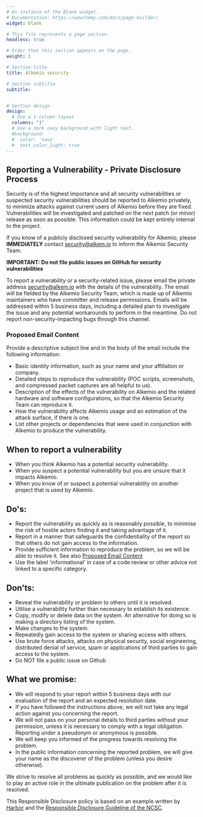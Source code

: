 ```yaml
---
# An instance of the Blank widget.
# Documentation: https://wowchemy.com/docs/page-builder/
widget: blank

# This file represents a page section.
headless: true

# Order that this section appears on the page.
weight: 1

# Section title
title: Alkemio security

# Section subtitle
subtitle: 


# Section design
design:
  # Use a 1-column layout
  columns: "1"
  # Use a dark navy background with light text.
  #background:
  #  color: 'navy'
  #  text_color_light: true
---
```

## Reporting a Vulnerability - Private Disclosure Process
Security is of the highest importance and all security vulnerabilities or suspected security vulnerabilities should be reported to Alkemio privately, to minimize attacks against current users of Alkemio before they are fixed. Vulnerabilities will be investigated and patched on the next patch (or minor) release as soon as possible. This information could be kept entirely internal to the project.  

If you know of a publicly disclosed security vulnerability for Alkemio, please **IMMEDIATELY** contact security@alkem.io to inform the Alkemio Security Team.
 
**IMPORTANT: Do not file public issues on GitHub for security vulnerabilities**

To report a vulnerability or a security-related issue, please email the private address security@alkem.io with the details of the vulnerability. The email will be fielded by the Alkemio Security Team, which is made up of Alkemio maintainers who have committer and release permissions. Emails will be addressed within 5 business days, including a detailed plan to investigate the issue and any potential workarounds to perform in the meantime. Do not report non-security-impacting bugs through this channel. 

### Proposed Email Content
Provide a descriptive subject line and in the body of the email include the following information:
* Basic identity information, such as your name and your affiliation or company.
* Detailed steps to reproduce the vulnerability  (POC scripts, screenshots, and compressed packet captures are all helpful to us).
* Description of the effects of the vulnerability on Alkemio and the related hardware and software configurations, so that the Alkemio Security Team can reproduce it.
* How the vulnerability affects Alkemio usage and an estimation of the attack surface, if there is one.
* List other projects or dependencies that were used in conjunction with Alkemio to produce the vulnerability.
 
## When to report a vulnerability
* When you think Alkemio has a potential security vulnerability.
* When you suspect a potential vulnerability but you are unsure that it impacts Alkemio.
* When you know of or suspect a potential vulnerability on another project that is used by Alkemio.

## Do's:

- Report the vulnerability as quickly as is reasonably possible, to minimise the risk of hostile actors finding it and taking advantage of  it.
- Report in a manner that safeguards the confidentiality of the report so that others do not gain access to the information.
- Provide sufficient information to reproduce the problem, so we will be able to resolve it. See also [Proposed Email Content](#proposed-email-content)
- Use the label 'informational' in case of a code review or other advice not linked to a specific category.

## Don'ts:

- Reveal the vulnerability or problem to others until it is resolved.
- Utilise a vulnerability further than necessary to establish its existence.
- Copy, modify or delete data on the system. An alternative for doing so is making a directory listing of the system.
- Make changes to the system.
- Repeatedly gain access to the system or sharing access with others.
- Use brute force attacks, attacks on physical security, social  engineering, distributed denial of service, spam or applications of  third parties to gain access to the system.
- Do NOT file a public issue on Github

## What we promise:

- We will respond to your report within 5 business days with our evaluation of the report and an expected resolution date.
- If you have followed the instructions above, we will not take any legal action against you concerning the report.
- We will not pass on your personal details to third parties without  your permission, unless it is necessary to comply with a legal obligation. Reporting under a pseudonym or anonymous is possible.
- We will keep you informed of the progress towards resolving the problem.
- In the public information concerning the reported problem, we will give your name as the discoverer of the problem (unless you desire otherwise).

We strive to resolve all problems as quickly as possible, and we  would like to play an active role in the ultimate publication on the  problem after it is resolved.

This Responsible Disclosure policy is based on an example written by [Harbor](https://goharbor.io/) and the [Responsible Disclosure Guideline of the NCSC](https://english.ncsc.nl/publications/publications/2019/juni/01/coordinated-vulnerability-disclosure-the-guideline).

